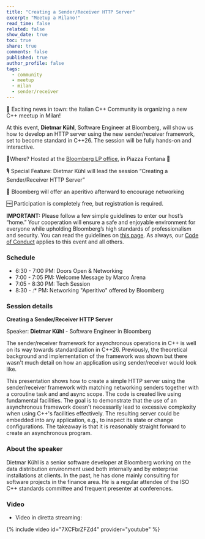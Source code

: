 ```yaml
---
title: "Creating a Sender/Receiver HTTP Server"
excerpt: "Meetup a Milano!"
read_time: false
related: false
show_date: true
toc: true
share: true
comments: false
published: true
author_profile: false
tags:
  - community
  - meetup
  - milan
  - sender/receiver
---
```


🥳 Exciting news in town: the Italian C++ Community is organizing a new C++ meetup in Milan!

At this event, **Dietmar Kühl**, Software Engineer at Bloomberg, will show us how to develop an HTTP server using the new sender/receiver framework, set to become standard in C++26. The session will be fully hands-on and interactive.

📌Where? Hosted at the [Bloomberg LP office](https://maps.app.goo.gl/BVSVhfDPANnLBwsE6), in Piazza Fontana 🤩

🎙️ Special Feature: Dietmar Kühl will lead the session “Creating a Sender/Receiver HTTP Server”

🍕 Bloomberg will offer an aperitivo afterward to encourage networking

🆓 Participation is completely free, but registration is required.

**IMPORTANT:** Please follow a few simple guidelines to enter our host’s “home.” Your cooperation will ensure a safe and enjoyable environment for everyone while upholding Bloomberg’s high standards of professionalism and security. You can read the guidelines on [this page](/rules1124). As always, our [Code of Conduct](/coc) applies to this event and all others.

### Schedule

- 6:30 - 7:00 PM: Doors Open & Networking
- 7:00 - 7:05 PM: Welcome Message by Marco Arena
- 7:05 - 8:30 PM: Tech Session
- 8:30 - *:** PM: Networking "Aperitivo" offered by Bloomberg

### Session details

**Creating a Sender/Receiver HTTP Server**

Speaker: **Dietmar Kühl** - Software Engineer in Bloomberg

The sender/receiver framework for asynchronous operations in C++ is well on its way towards standardization in C++26. Previously, the theoretical background and implementation of the framework was shown but there wasn't much detail on how an application using sender/receiver would look like.

This presentation shows how to create a simple HTTP server using the sender/receiver framework with matching networking senders together with a coroutine task and and async scope. The code is created live using fundamental facilities. The goal is to demonstrate that the use of an asynchronous framework doesn't necessarily lead to excessive complexity when using C++'s facilities effectively. The resulting server could be embedded into any application, e.g., to inspect its state or change configurations. The takeaway is that it is reasonably straight forward to create an asynchronous program.

### About the speaker

Dietmar Kühl is a senior software developer at Bloomberg working on the data distribution environment used both internally and by enterprise installations at clients. In the past, he has done mainly consulting for software projects in the finance area. He is a regular attendee of the ISO C++ standards committee and frequent presenter at conferences.

### Video

- Video in diretta streaming:

{% include video id="7XCFbrZFZd4" provider="youtube" %}